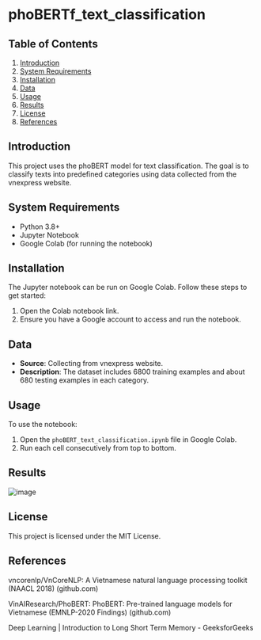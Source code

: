 # phoBERTf_text_classification

## Table of Contents
1. [Introduction](#introduction)
2. [System Requirements](#system-requirements)
3. [Installation](#installation)
4. [Data](#data)
5. [Usage](#usage)
6. [Results](#results)
7. [License](#license)
8. [References](#references)

## Introduction
This project uses the phoBERT model for text classification. The goal is to classify texts into predefined categories using data collected from the vnexpress website.

## System Requirements
- Python 3.8+
- Jupyter Notebook
- Google Colab (for running the notebook)

## Installation
The Jupyter notebook can be run on Google Colab. Follow these steps to get started:
1. Open the Colab notebook link.
2. Ensure you have a Google account to access and run the notebook.

## Data
- **Source**: Collecting from vnexpress website.
- **Description**: The dataset includes 6800 training examples and about 680 testing examples in each category.

## Usage
To use the notebook:
1. Open the `phoBERT_text_classification.ipynb` file in Google Colab.
2. Run each cell consecutively from top to bottom.

## Results
![image](https://github.com/machoguy2210/phoBERTf_text_classification/assets/122034606/86f313c8-3821-438d-9d0c-a18de42c3f02)



## License
This project is licensed under the MIT License.


## References
vncorenlp/VnCoreNLP: A Vietnamese natural language processing toolkit (NAACL 2018) (github.com)

VinAIResearch/PhoBERT: PhoBERT: Pre-trained language models for Vietnamese (EMNLP-2020 Findings) (github.com)

Deep Learning | Introduction to Long Short Term Memory - GeeksforGeeks


